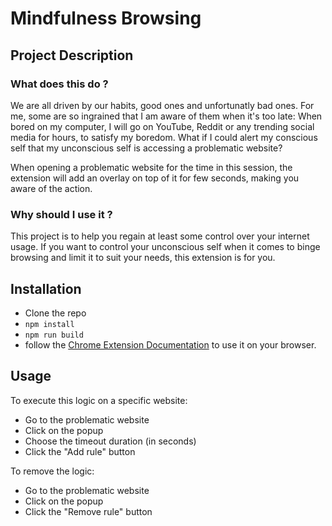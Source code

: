 # Mindfulness Browsing

## Project Description

### What does this do ?

We are all driven by our habits, good ones and unfortunatly bad ones. For me, some are so ingrained that I am aware of them when it's too late:
When bored on my computer, I will go on YouTube, Reddit or any trending social media for hours, to satisfy my boredom.
What if I could alert my conscious self that my unconscious self is accessing a problematic website?

When opening a problematic website for the time in this session, the extension will add an overlay on top of it for few seconds, making you aware of the action.

### Why should I use it ?

This project is to help you regain at least some control over your internet usage.
If you want to control your unconscious self when it comes to binge browsing and limit it to suit your needs, this extension is for you.

## Installation

- Clone the repo
- `npm install`
- `npm run build`
- follow the [Chrome Extension Documentation](https://developer.chrome.com/docs/extensions/mv3/getstarted/development-basics/#load-unpacked) to use it on your browser.

## Usage

To execute this logic on a specific website:

- Go to the problematic website
- Click on the popup
- Choose the timeout duration (in seconds)
- Click the "Add rule" button

To remove the logic:

- Go to the problematic website
- Click on the popup
- Click the "Remove rule" button
